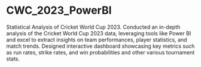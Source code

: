 # CWC_2023_PowerBI
Statistical Analysis of Cricket World Cup 2023. 
Conducted an in-depth analysis of the Cricket World Cup 2023 data, leveraging tools like Power BI and excel to extract insights on team performances, player statistics, and match trends.
Designed interactive dashboard showcasing key metrics such as run rates, strike rates, and win probabilities and other various tournament stats.
       

